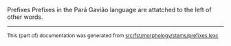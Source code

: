 Prefixes
Prefixes in the Pará Gavião language are attatched to the left of other words.

* * *

<small>This (part of) documentation was generated from [src/fst/morphology/stems/prefixes.lexc](https://github.com/giellalt/lang-gvp/blob/main/src/fst/morphology/stems/prefixes.lexc)</small>
